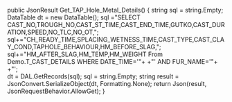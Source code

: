 public JsonResult Get_TAP_Hole_Metal_Details()
        {
            string sql = string.Empty;
            DataTable dt = new DataTable();
            sql ="SELECT CAST_NO,TROUGH_NO,CAST_ST_TIME,CAST_END_TIME,GUTKO,CAST_DURATION,SPEED,NO_TLC,NO_OT,";
            sql+="CH_READY_TIME,SPLACING_WETNESS_TIME,CAST_TYPE,CAST_CLAY_COND,TAPHOLE_BEHAVIOUR,HM_BEFORE_SLAG,";
            sql+="HM_AFTER_SLAG,HM_TEMP,HM_WEIGHT From Demo.T_CAST_DETAILS WHERE DATE_TIME='"+ +"' AND FUR_NAME='"+ +"';            
            dt = DAL.GetRecords(sql);
            sql = string.Empty;
            string result = JsonConvert.SerializeObject(dt, Formatting.None);
            return Json(result, JsonRequestBehavior.AllowGet);
        }
